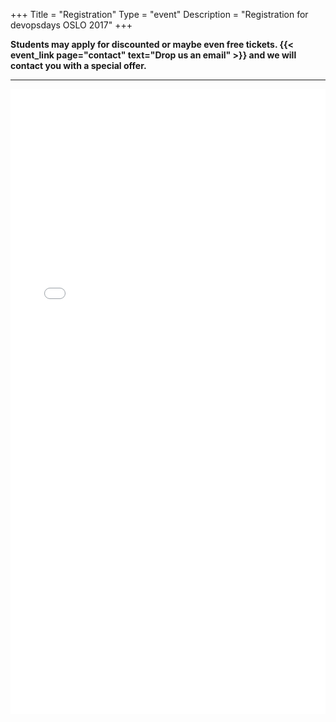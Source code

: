 +++
Title = "Registration"
Type = "event"
Description = "Registration for devopsdays OSLO 2017"
+++

<div style="width:100%; text-align:left;">

<p><strong>Students may apply for discounted or maybe even free tickets. {{< event_link page="contact" text="Drop us an email" >}} and we will contact you with a special offer.</strong></p>

<hr>

<div style="width:100%; text-align:left;" >
<iframe  src="//eventbrite.co.uk/tickets-external?eid=32288225953&ref=etckt" frameborder="0" height="1000" width="100%" vspace="0" hspace="0" marginheight="5" marginwidth="5" scrolling="auto" allowtransparency="true"></iframe>
</div>

</div>
